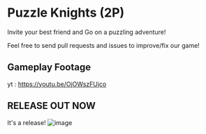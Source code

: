 # Puzzle Knights (2P)
 Invite your best friend and Go on a puzzling adventure!

Feel free to send pull requests and issues to improve/fix our game!

## Gameplay Footage
yt : https://youtu.be/OjOWszFUjco

## RELEASE OUT NOW
It's a release!
![image](https://github.com/Darr3n2GG/Puzzle-Knights-2P-/assets/139633310/b43e39d2-829a-48a7-9fa3-dba701f8b84f)
